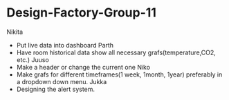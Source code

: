 # Design-Factory-Group-11

Nikita
- Put live data into dashboard
Parth
- Have room historical data show all necessary grafs(temperature,CO2, etc.)
Juuso
- Make a header or change the current one
Niko
- Make grafs for different timeframes(1 week, 1month, 1year) preferably in a dropdown down menu.
Jukka
- Designing the alert system. 
